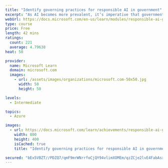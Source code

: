 ```yaml
---
title: "Identify governing practices for responsible AI in government"
excerpt: "As AI becomes more prevalent, it’s imperative that governments have practices in place to ensure that it’s used responsibly. This starts with governments establishing their own guiding principles, then choosing and operationalizing a system of governance. We recognize that every government will have their own perspective on responsible AI, but we’re hopeful that our perspective will serve as a helpful starting point as they embark on their own AI journey."
webUrl: https://docs.microsoft.com/en-us/learn/modules/responsible-ai-governing-practices-government/
type: course
price: Free
length: 42 mins
ratings:
  count: 221
  average: 4.79638
heat: 50

provider:
  name: Microsoft Learn
  domain: microsoft.com
  images:
    - url: /assets/images/organizations/microsoft.com-50x50.jpg
      width: 50
      height: 50

levels:
  - Intermediate

topics:
  - Azure

images:
  - url: https://docs.microsoft.com/learn/achievements/responsible-ai-governing-practices-government-social.png
    width: 800
    height: 400
    isCached: true
    title: "Identify governing practices for responsible AI in government"

secured: "bEx5VBZT//PDZQ7/qmF9mrWNrrfoCjQY94vlimXOMEm/qzZCje2lvE4FabAsxhcLFPwyHzgVnoiR8gFr26WF6wAyDs1wukj1L7hwjV0T85R4pnv2371z1BvmBP3SIgCmo75hCWqN/DUQxKTzrzWYVRI99sm/nTZ8ts0QPM42UUKlcaBSeTZ7QeKRDQmMBzqageXAG9YMzDibJ7WQuN4zivtceqYjadHkIMXJjKhAWm2hFnDYx2BRmkpSS735u+HS8/l5kjyFPGBs26StdS19a/VWs7YjiZu2Y/3Y6OcZsJ99BSvM1IqVtQws34fWrOX44ThD4tU2yXv3BGM5fH6kATv8YTzl1N1NzrCJ6gFuxdklLNwrvaOHodjJHcw5Ciq+5rkrsr9PGI9iogTHgz0HZQ==;9lPmsS6YFkmGHhV1RBQIyQ=="
---
```


